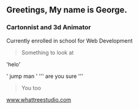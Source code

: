 ## Greetings, My name is George. 
### Cartonnist and 3d Animator
 
Currently enrolled in school for Web Development 

>Something to look at 

'helo'

'
jump man
'
'''
are you sure
'''
>You too

www.whattreestudio.com

